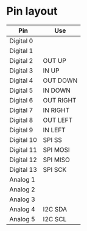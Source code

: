 # Pin layout


| Pin          | Use
|--------------|------
| Digital 0    | 
| Digital 1    | 
| Digital 2    | OUT UP
| Digital 3    | IN UP
| Digital 4    | OUT DOWN
| Digital 5    | IN DOWN
| Digital 6    | OUT RIGHT
| Digital 7    | IN RIGHT
| Digital 8    | OUT LEFT
| Digital 9    | IN LEFT
| Digital 10   | SPI SS
| Digital 11   | SPI MOSI
| Digital 12   | SPI MISO
| Digital 13   | SPI SCK
| Analog 1     |
| Analog 2     |
| Analog 3     |
| Analog 4     | I2C SDA 
| Analog 5     | I2C SCL
